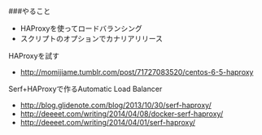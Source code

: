 ###やること
* HAProxyを使ってロードバランシング
* スクリプトのオプションでカナリアリリース

HAProxyを試す
* http://momijiame.tumblr.com/post/71727083520/centos-6-5-haproxy

Serf+HAProxyで作るAutomatic Load Balancer
* http://blog.glidenote.com/blog/2013/10/30/serf-haproxy/
* http://deeeet.com/writing/2014/04/08/docker-serf-haproxy/
* http://deeeet.com/writing/2014/04/01/serf-haproxy/

